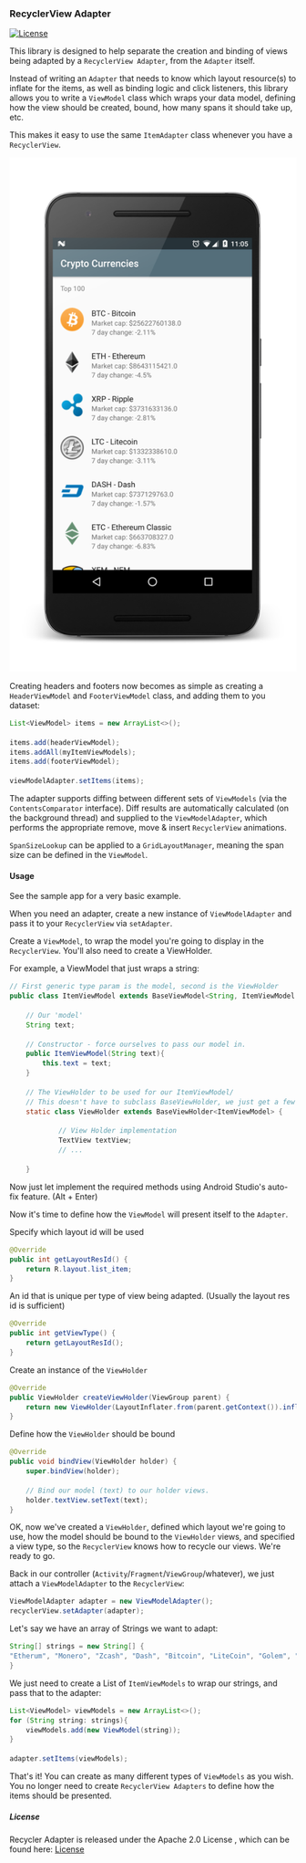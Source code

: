### RecyclerView Adapter

[![License](http://img.shields.io/badge/license-APACHE2-blue.svg)](NOTICE)

This library is designed to help separate the creation and binding of views being adapted by a `RecyclerView Adapter`, from the `Adapter` itself.

Instead of writing an `Adapter` that needs to know which layout resource(s) to inflate for the items, as well as binding logic and click listeners, this library allows you to write a `ViewModel` class which wraps your data model, defining how the view should be created, bound, how many spans it should take up, etc.

This makes it easy to use the same `ItemAdapter` class whenever you have a `RecyclerView`.

![Screenshot](art/screenshot.png)

Creating headers and footers now becomes as simple as creating a `HeaderViewModel` and `FooterViewModel` class, and adding them to you dataset:

```java
List<ViewModel> items = new ArrayList<>();

items.add(headerViewModel);
items.addAll(myItemViewModels);
items.add(footerViewModel);

viewModelAdapter.setItems(items);
```

The adapter supports diffing between different sets of `ViewModels` (via the `ContentsComparator` interface). Diff results are automatically calculated (on the background thread) and supplied to the `ViewModelAdapter`, which performs the appropriate remove, move & insert `RecyclerView` animations.

`SpanSizeLookup` can be applied to a `GridLayoutManager`, meaning the span size can be defined in the `ViewModel`.

#### Usage

See the sample app for a very basic example.

When you need an adapter, create a new instance of `ViewModelAdapter` and pass it to your `RecyclerView` via `setAdapter`.

Create a `ViewModel`, to wrap the model you're going to display in the `RecyclerView`. You'll also need to create a ViewHolder.

For example, a ViewModel that just wraps a string:

```java
// First generic type param is the model, second is the ViewHolder
public class ItemViewModel extends BaseViewModel<String, ItemViewModel.ViewHolder>

    // Our 'model'
    String text;

    // Constructor - force ourselves to pass our model in.
    public ItemViewModel(String text){
        this.text = text;
    }

    // The ViewHolder to be used for our ItemViewModel/
    // This doesn't have to subclass BaseViewHolder, we just get a few perks if it does.
    static class ViewHolder extends BaseViewHolder<ItemViewModel> {

            // View Holder implementation
            TextView textView;
            // ...

    }
```

Now just let implement the required methods using Android Studio's auto-fix feature. (Alt + Enter)

Now it's time to define how the `ViewModel` will present itself to the `Adapter`.

Specify which layout id will be used
```java
@Override
public int getLayoutResId() {
    return R.layout.list_item;
}
```

An id that is unique per type of view being adapted. (Usually the layout res id is sufficient)
```java
@Override
public int getViewType() {
    return getLayoutResId();
}
```

Create an instance of the `ViewHolder`
```java
@Override
public ViewHolder createViewHolder(ViewGroup parent) {
    return new ViewHolder(LayoutInflater.from(parent.getContext()).inflate(getLayoutResId(), parent, false));
}
```

Define how the `ViewHolder` should be bound
```java
@Override
public void bindView(ViewHolder holder) {
    super.bindView(holder);

    // Bind our model (text) to our holder views.
    holder.textView.setText(text);
}
```

OK, now we've created a `ViewHolder`, defined which layout we're going to use, how the model should be bound to the `ViewHolder` views, and specified a view type, so the `RecyclerView` knows how to recycle our views. We're ready to go.

Back in our controller (`Activity`/`Fragment`/`ViewGroup`/whatever), we just attach a `ViewModelAdapter` to the `RecyclerView`:

```java
ViewModelAdapter adapter = new ViewModelAdapter();
recyclerView.setAdapter(adapter);
```

Let's say we have an array of Strings we want to adapt:
```java
String[] strings = new String[] {
"Etherum", "Monero", "Zcash", "Dash", "Bitcoin", "LiteCoin", "Golem", "Sia"
}
```

We just need to create a List of `ItemViewModels` to wrap our strings, and pass that to the adapter:

```java
List<ViewModel> viewModels = new ArrayList<>();
for (String string: strings){
    viewModels.add(new ViewModel(string));
}

adapter.setItems(viewModels);
```

That's it! You can create as many different types of `ViewModels` as you wish. You no longer need to create `RecyclerView Adapters` to define how the items should be presented.

##### License

Recycler Adapter is released under the Apache 2.0 License , which can be found here: [License](LICENSE.md)